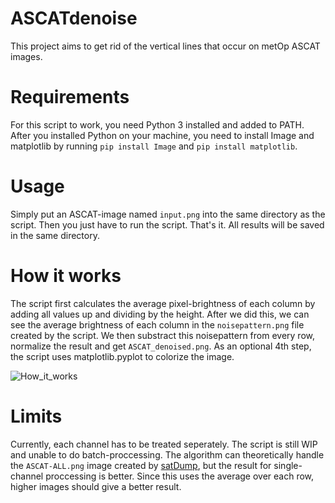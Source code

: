 # ASCATdenoise
This project aims to get rid of the vertical lines that occur on metOp ASCAT images.

# Requirements
For this script to work, you need Python 3 installed and added to PATH. 
After you installed Python on your machine, you need to install Image and matplotlib by running
`pip install Image` and `pip install matplotlib`.

# Usage
Simply put an ASCAT-image named `input.png` into the same directory as the script.
Then you just have to run the script. That's it. All results will be saved in the same directory.

# How it works
The script first calculates the average pixel-brightness of each column by adding all values up and dividing by the height.
After we did this, we can see the average brightness of each column in the `noisepattern.png` file created by the script. 
We then substract this noisepattern from every row, normalize the result and get `ASCAT_denoised.png`. 
As an optional 4th step, the script uses matplotlib.pyplot to colorize the image.

![How_it_works](https://user-images.githubusercontent.com/50832240/162627473-8ec708cb-8985-4a3c-87aa-44c9d4116392.png)

# Limits
Currently, each channel has to be treated seperately. The script is still WIP and unable to do batch-proccessing.
The algorithm can theoretically handle the `ASCAT-ALL.png` image created by [satDump](https://github.com/altillimity/SatDump),
but the result for single-channel proccessing is better. Since this uses the average over each row, higher images should give a better result.

